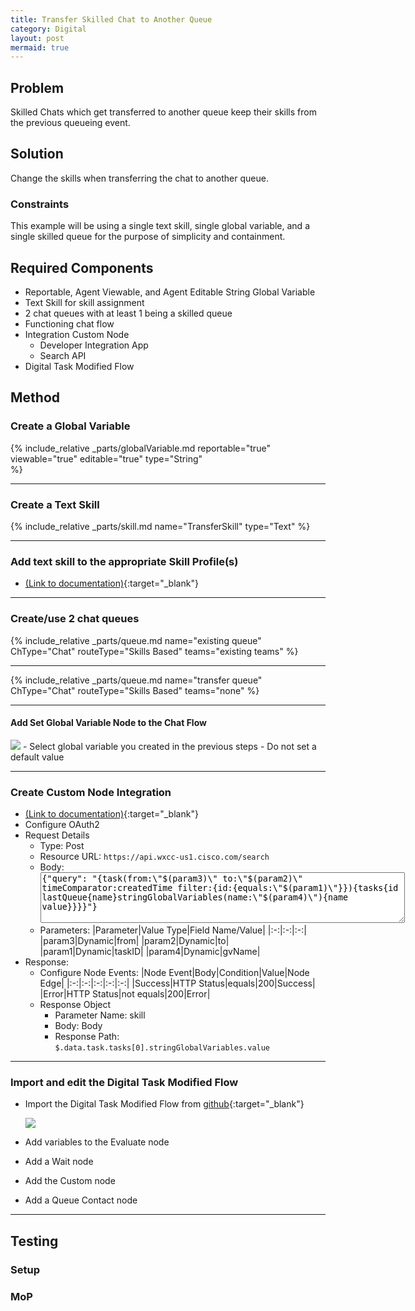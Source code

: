 ```yaml
---
title: Transfer Skilled Chat to Another Queue
category: Digital
layout: post
mermaid: true
---
```


## Problem
Skilled Chats which get transferred to another queue keep their skills from the previous queueing event.

## Solution
Change the skills when transferring the chat to another queue.

### Constraints
This example will be using a single text skill, single global variable, and a single skilled queue for the purpose of simplicity and containment.


## Required Components
- Reportable, Agent Viewable, and Agent Editable String Global Variable
- Text Skill for skill assignment
- 2 chat queues with at least 1 being a skilled queue
- Functioning chat flow
- Integration Custom Node 
  - Developer Integration App
  - Search API
- Digital Task Modified Flow


## Method

### Create a Global Variable
{% include_relative _parts/globalVariable.md 
    reportable="true" 
    viewable="true" 
    editable="true" 
    type="String"  
    %}

---

### Create a Text Skill
{% include_relative _parts/skill.md 
    name="TransferSkill"
    type="Text"
%}

---

### Add text skill to the appropriate Skill Profile(s)
- [(Link to documentation)](https://help.webex.com/en-us/article/n5595zd/Webex-Contact-Center-Setup-and-Administration-Guide#Cisco_Generic_Topic.dita_886a3ba6-94ee-447c-bee7-fe4dc369131d){:target="\_blank"}

---

### Create/use 2 chat queues
{% include_relative _parts/queue.md
  name="existing queue"
  ChType="Chat"
  routeType="Skills Based"
  teams="existing teams"
%}

---

{% include_relative _parts/queue.md
  name="transfer queue"
  ChType="Chat"
  routeType="Skills Based"
  teams="none"
%}

---

#### Add Set Global Variable Node to the Chat Flow
<img src="{{site.baseurl}}/assets/images/SkilledChatTransfer/Insert_Set_Variable.jpg"> 
- Select global variable you created in the previous steps
- Do not set a default value 


---

### Create Custom Node Integration 
- [(Link to documentation)](https://help.imiconnect.io/docs/custom-nodes){:target="\_blank"}
- Configure OAuth2
- Request Details
  - Type: Post
  - Resource URL: `https://api.wxcc-us1.cisco.com/search`
  - Body: 
    <textarea spellcheck="false" cols="70" rows="5" >{"query": "{task(from:\"$(param3)\" to:\"$(param2)\" timeComparator:createdTime filter:{id:{equals:\"$(param1)\"}}){tasks{id lastQueue{name}stringGlobalVariables(name:\"$(param4)\"){name value}}}}"}</textarea>
  - Parameters:
    |Parameter|Value Type|Field Name/Value|
    |:-:|:-:|:-:|
    |param3|Dynamic|from|
    |param2|Dynamic|to|
    |param1|Dynamic|taskID|
    |param4|Dynamic|gvName|
- Response:
  - Configure Node Events:
    |Node Event|Body|Condition|Value|Node Edge|
    |:-:|:-:|:-:|:-:|:-:|
    |Success|HTTP Status|equals|200|Success|
    |Error|HTTP Status|not equals|200|Error|
  - Response Object
    - Parameter Name: skill
    - Body: Body
    - Response Path: `$.data.task.tasks[0].stringGlobalVariables.value`


---


### Import and edit the Digital Task Modified Flow
- Import the Digital Task Modified Flow from [github](https://github.com/CiscoDevNet/webexcc-digital-channels){:target="\_blank"}

  <img src="{{site.baseurl}}/assets/images/SkilledChatTransfer/Task_Modified_Flow.jpg">

- Add variables to the Evaluate node
- Add a Wait node
- Add the Custom node
- Add a Queue Contact node

---

## Testing

### Setup

### MoP

